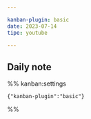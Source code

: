 ```yaml
---

kanban-plugin: basic
date: 2023-07-14
tipe: youtube

---
```


## Daily note





%% kanban:settings
```
{"kanban-plugin":"basic"}
```
%%